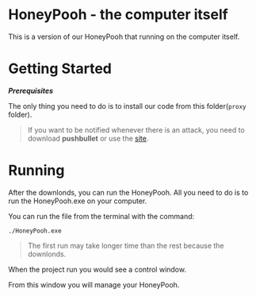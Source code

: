 # HoneyPooh - the computer itself
This is a version of our HoneyPooh that running on the computer itself.

# Getting Started
***Prerequisites***

The only thing you need to do is to install our code from this folder(`proxy` folder). 
> If you want to be notified whenever there is an attack, you need to download **pushbullet** or use the [site](https://www.pushbullet.com/apps).

# Running

After the downlonds, you can run the HoneyPooh. All you need to do is to run the HoneyPooh.exe on your computer.

You can run the file from the terminal with the command:
```
./HoneyPooh.exe
```

> The first run may take longer time than the rest because the downlonds.

When the project run you would see a control window.

From this window you will manage your HoneyPooh. 
